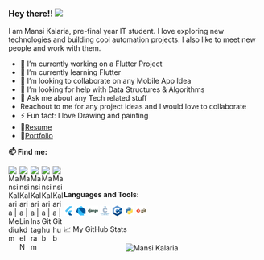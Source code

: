 ### Hey there!! <img src="https://media.giphy.com/media/hvRJCLFzcasrR4ia7z/giphy.gif" width="25px">
I am Mansi Kalaria, pre-final year IT student. I love exploring new technologies and building cool automation projects. I also like to meet new people and work with them.  
- 🔭 I’m currently working on a Flutter Project
- 🌱 I’m currently learning Flutter
- 👯 I’m looking to collaborate on any Mobile App Idea
- 🤔 I’m looking for help with Data Structures & Algorithms
- 💬 Ask me about any Tech related stuff
- Reachout to me for any project ideas and I would love to collaborate
- ⚡ Fun fact: I love Drawing and painting
- 📝[Resume](https://mansikalaria.netlify.app/resume.html)
- 🔗[Portfolio](https://deepportfolio.herokuapp.com/)

**📫 Find me:** 

<a href="https://mansik16.medium.com/">
  <img align="left" alt="Mansi Kalaria | Medium" width="22px" src="https://cdn.jsdelivr.net/npm/simple-icons@3.12.2/icons/medium.svg" />
</a>
<a href="https://www.linkedin.com/in/mansi-kalaria-92a2221a4/">
  <img align="left" alt="Mansi Kalaria | LinkdeIN" width="22px" src="https://cdn.jsdelivr.net/npm/simple-icons@v3/icons/linkedin.svg" />
</a>
<a href="https://www.instagram.com/man.c.10000/">
  <img align="left" alt="Mansi Kalaria | Instagram" width="22px" src="https://cdn.jsdelivr.net/npm/simple-icons@v3/icons/instagram.svg" />
</a>
<a href="https://github.com/Manzee1609">
  <img align="left" alt="Mansi Kalaria | Github" width="22px" src="https://cdn.jsdelivr.net/npm/simple-icons@3.12.2/icons/github.svg" />
</a>
<a href="https://gitlab.com/Manzee1609">
  <img align="left" alt="Mansi Kalaria | Github" width="22px" src="https://cdn.jsdelivr.net/npm/simple-icons@3.12.2/icons/gitlab.svg" />
</a>
<br />
<br />

**Languages and Tools:**  

<code><img height="20" src="https://raw.githubusercontent.com/github/explore/80688e429a7d4ef2fca1e82350fe8e3517d3494d/topics/flutter/flutter.png"></code>
<code><img height="20" src="https://raw.githubusercontent.com/github/explore/80688e429a7d4ef2fca1e82350fe8e3517d3494d/topics/dart/dart.png"></code>
<code><img height="20" src="https://raw.githubusercontent.com/github/explore/80688e429a7d4ef2fca1e82350fe8e3517d3494d/topics/django/django.png"></code>
<code><img height="20" src="https://raw.githubusercontent.com/github/explore/80688e429a7d4ef2fca1e82350fe8e3517d3494d/topics/c/c.png"></code>
<code><img height="20" src="https://raw.githubusercontent.com/github/explore/80688e429a7d4ef2fca1e82350fe8e3517d3494d/topics/cpp/cpp.png"></code>
<code><img height="20" src="https://raw.githubusercontent.com/github/explore/80688e429a7d4ef2fca1e82350fe8e3517d3494d/topics/python/python.png"></code>
<code><img height="20" src="https://raw.githubusercontent.com/github/explore/80688e429a7d4ef2fca1e82350fe8e3517d3494d/topics/git/git.png"></code>

<summary>📈 My GitHub Stats</summary>
<p align="center"> <img src="https://github-readme-stats.vercel.app/api?username=Manzee1609&&show_icons=true&title_color=ffffff&icon_color=bb2acf&text_color=daf7dc&bg_color=151515" alt="Mansi Kalaria" />
